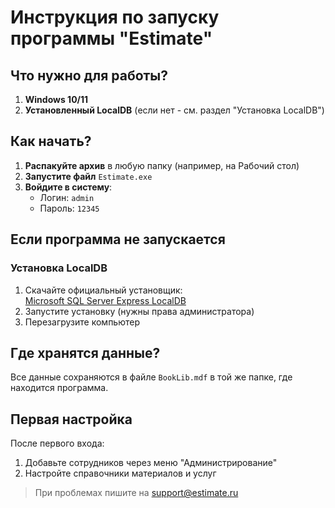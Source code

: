 # Инструкция по запуску программы "Estimate"

## Что нужно для работы?
1. **Windows 10/11**  
2. **Установленный LocalDB** (если нет - см. раздел "Установка LocalDB")  

## Как начать?
1. **Распакуйте архив** в любую папку (например, на Рабочий стол)
2. **Запустите файл** `Estimate.exe`
3. **Войдите в систему**:
   - Логин: `admin`
   - Пароль: `12345`

## Если программа не запускается
### Установка LocalDB
1. Скачайте официальный установщик:  
   [Microsoft SQL Server Express LocalDB](https://learn.microsoft.com/en-us/sql/database-engine/configure-windows/sql-server-express-localdb)
2. Запустите установку (нужны права администратора)
3. Перезагрузите компьютер

## Где хранятся данные?
Все данные сохраняются в файле `BookLib.mdf` в той же папке, где находится программа.

## Первая настройка
После первого входа:
1. Добавьте сотрудников через меню "Администрирование"
2. Настройте справочники материалов и услуг

> При проблемах пишите на support@estimate.ru